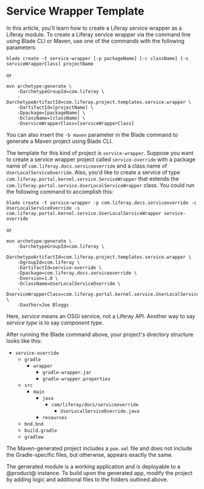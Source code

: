 # Service Wrapper Template [](id=using-the-service-wrapper-template)

In this article, you'll learn how to create a Liferay service wrapper as a
Liferay module. To create a Liferay service wrapper via the command line using
Blade CLI or Maven, use one of the commands with the following parameters:

    blade create -t service-wrapper [-p packageName] [-c className] [-s serviceWrapperClass] projectName

or

    mvn archetype:generate \
        -DarchetypeGroupId=com.liferay \
        -DarchetypeArtifactId=com.liferay.project.templates.service.wrapper \
        -DartifactId=[projectName] \
        -Dpackage=[packageName] \
        -DclassName=[className] \
        -DserviceWrapperClass=[serviceWrapperClass]

You can also insert the `-b maven` parameter in the Blade command to generate a
Maven project using Blade CLI.

The template for this kind of project is `service-wrapper`. Suppose you want to
create a service wrapper project called `service-override` with a package name of
`com.liferay.docs.serviceoverride` and a class name of
`UserLocalServiceOverride`. Also, you'd like to create a service of type
`com.liferay.portal.kernel.service.ServiceWrapper` that extends the
`com.liferay.portal.service.UserLocalServiceWrapper` class. You could run the
following command to accomplish this:

    blade create -t service-wrapper -p com.liferay.docs.serviceoverride -c UserLocalServiceOverride -s com.liferay.portal.kernel.service.UserLocalServiceWrapper service-override

or

    mvn archetype:generate \
        -DarchetypeGroupId=com.liferay \
        -DarchetypeArtifactId=com.liferay.project.templates.service.wrapper \
        -DgroupId=com.liferay \
        -DartifactId=service-override \
        -Dpackage=com.liferay.docs.serviceoverride \
        -Dversion=1.0 \
        -DclassName=UserLocalServiceOverride \
        -DserviceWrapperClass=com.liferay.portal.kernel.service.UserLocalServiceWrapper \
        -Dauthor=Joe Bloggs

Here, *service* means an OSGi service, not a Liferay API. Another way to say
*service type* is to say *component type*.

After running the Blade command above, your project's directory structure looks
like this:

- `service-override`
    - `gradle`
        - `wrapper`
            - `gradle-wrapper.jar`
            - `gradle-wrapper.properties`
    - `src`
        - `main`
            - `java`
                - `com/liferay/docs/serviceoverride`
                    - `UserLocalServiceOverride.java`
            - `resources`
    - `bnd.bnd`
    - `build.gradle`
    - `gradlew`

The Maven-generated project includes a `pom.xml` file and does not include the
Gradle-specific files, but otherwise, appears exactly the same.

The generated module is a working application and is deployable to a @product@
instance. To build upon the generated app, modify the project by adding logic
and additional files to the folders outlined above.
